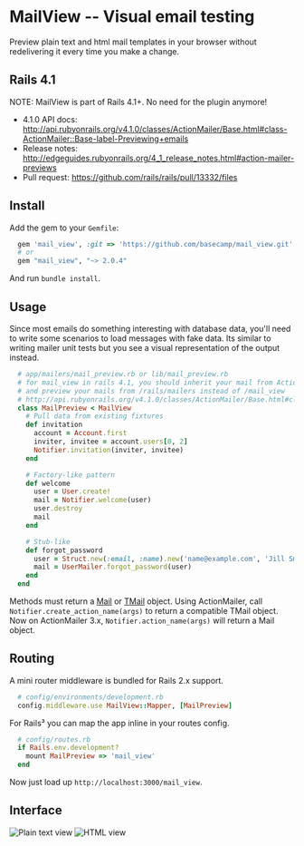 MailView -- Visual email testing
================================

Preview plain text and html mail templates in your browser without redelivering it every time you make a change.

Rails 4.1
---------
NOTE: MailView is part of Rails 4.1+. No need for the plugin anymore!

* 4.1.0 API docs: http://api.rubyonrails.org/v4.1.0/classes/ActionMailer/Base.html#class-ActionMailer::Base-label-Previewing+emails
* Release notes: http://edgeguides.rubyonrails.org/4_1_release_notes.html#action-mailer-previews
* Pull request: https://github.com/rails/rails/pull/13332/files


Install
-------

Add the gem to your `Gemfile`:

```ruby
  gem 'mail_view', :git => 'https://github.com/basecamp/mail_view.git'
  # or
  gem "mail_view", "~> 2.0.4"
```

And run `bundle install`.

Usage
-----

Since most emails do something interesting with database data, you'll need to write some scenarios to load messages with fake data. Its similar to writing mailer unit tests but you see a visual representation of the output instead.

```ruby
  # app/mailers/mail_preview.rb or lib/mail_preview.rb
  # for mail_view in rails 4.1, you should inherit your mail from ActionMailer::Preview instead of MailView
  # and preview your mails from /rails/mailers instead of /mail_view
  # http://api.rubyonrails.org/v4.1.0/classes/ActionMailer/Base.html#class-ActionMailer::Base-label-Previewing+emails
  class MailPreview < MailView
    # Pull data from existing fixtures
    def invitation
      account = Account.first
      inviter, invitee = account.users[0, 2]
      Notifier.invitation(inviter, invitee)
    end

    # Factory-like pattern
    def welcome
      user = User.create!
      mail = Notifier.welcome(user)
      user.destroy
      mail
    end

    # Stub-like
    def forgot_password
      user = Struct.new(:email, :name).new('name@example.com', 'Jill Smith')
      mail = UserMailer.forgot_password(user)
    end
  end
```

Methods must return a [Mail][1] or [TMail][2] object. Using ActionMailer, call `Notifier.create_action_name(args)` to return a compatible TMail object. Now on ActionMailer 3.x, `Notifier.action_name(args)` will return a Mail object.

Routing
-------

A mini router middleware is bundled for Rails 2.x support.

```ruby
  # config/environments/development.rb
  config.middleware.use MailView::Mapper, [MailPreview]
```

For Rails³ you can map the app inline in your routes config.

```ruby
  # config/routes.rb
  if Rails.env.development?
    mount MailPreview => 'mail_view'
  end
```

Now just load up `http://localhost:3000/mail_view`.

Interface
---------

![Plain text view](http://img18.imageshack.us/img18/1066/plaintext.png)
![HTML view](http://img269.imageshack.us/img269/2944/htmlz.png)


[1]: http://github.com/mikel/mail
[2]: http://github.com/mikel/tmail
